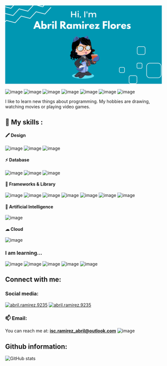 <p align="center"><img src="banner.png" alt="My banner"/></p>

![image](https://img.shields.io/badge/Figma-F24E1E?style=for-the-badge&logo=figma&logoColor=white)
![image](https://img.shields.io/badge/Python-FFD43B?style=for-the-badge&logo=python&logoColor=blue)
![image](https://img.shields.io/badge/C%23-239120?style=for-the-badge&logo=c-sharp&logoColor=white)
![image](https://img.shields.io/badge/Windows-0078D6?style=for-the-badge&logo=windows&logoColor=white)
![image](https://img.shields.io/badge/Ubuntu-E95420?style=for-the-badge&logo=ubuntu&logoColor=white)
![image](https://img.shields.io/badge/Linux-FCC624?style=for-the-badge&logo=linux&logoColor=black)
![image](https://img.shields.io/badge/Microsoft_Edge-0078D7?style=for-the-badge&logo=Microsoft-edge&logoColor=white)

I like to learn new things about programming.
My hobbies are drawing, watching movies or playing video games.

## 🥇 My skills :
#### 🖍 Design
![image](https://img.shields.io/badge/Figma-F24E1E?style=for-the-badge&logo=figma&logoColor=white)
![image](https://img.shields.io/badge/Adobe%20XD-470137?style=for-the-badge&logo=Adobe%20XD&logoColor=#FF61F6)
![image](https://img.shields.io/badge/Canva-%2300C4CC.svg?&style=for-the-badge&logo=Canva&logoColor=white)
#### ⚡ Database
![image](https://img.shields.io/badge/SQLite-07405E?style=for-the-badge&logo=sqlite&logoColor=white)
![image](https://img.shields.io/badge/MySQL-005C84?style=for-the-badge&logo=mysql&logoColor=white)
![image](https://img.shields.io/badge/MariaDB-003545?style=for-the-badge&logo=mariadb&logoColor=white)
#### 🚀 Frameworks & Library
![image](https://img.shields.io/badge/.NET-512BD4?style=for-the-badge&logo=dotnet&logoColor=white)
![image](https://img.shields.io/badge/Apache-D22128?style=for-the-badge&logo=Apache&logoColor=white)
![image](https://img.shields.io/badge/Bootstrap-563D7C?style=for-the-badge&logo=bootstrap&logoColor=white)
![image](https://img.shields.io/badge/conda-342B029.svg?&style=for-the-badge&logo=anaconda&logoColor=white)
![image](https://img.shields.io/badge/Django-092E20?style=for-the-badge&logo=django&logoColor=green)
![image](https://img.shields.io/badge/django%20rest-ff1709?style=for-the-badge&logo=django&logoColor=white)
![image](https://img.shields.io/badge/Font_Awesome-339AF0?style=for-the-badge&logo=fontawesome&logoColor=white)

#### 🤖 Artificial Intelligence
![image](https://img.shields.io/badge/dialogflow-FF9800?style=for-the-badge&logo=dialogflow&logoColor=white)
#### ☁ Cloud
![image](https://img.shields.io/badge/microsoft%20azure-0089D6?style=for-the-badge&logo=microsoft-azure&logoColor=white)
### I am learning...
![image](https://img.shields.io/badge/Node.js-339933?style=for-the-badge&logo=nodedotjs&logoColor=white)
![image](https://img.shields.io/badge/React-20232A?style=for-the-badge&logo=react&logoColor=61DAFB)
![image](https://img.shields.io/badge/HTML5-E34F26?style=for-the-badge&logo=html5&logoColor=white)
![image](https://img.shields.io/badge/OpenJDK-ED8B00?style=for-the-badge&logo=openjdk&logoColor=white)
![image](https://img.shields.io/badge/CSS3-1572B6?style=for-the-badge&logo=css3&logoColor=white)

## Connect with me:
### Social media:
<a href="https://www.linkedin.com/in/abril-ramirez-flores-71a26b275/" target="blank"><img align="center" src="https://img.shields.io/badge/LinkedIn-0077B5?style=for-the-badge&logo=linkedin&logoColor=white" alt="abril.ramirez.9235"/></a>
<a href="https://github.com/iscRamirezAbril" target="blank"><img align="center" src="https://img.shields.io/badge/GitHub-100000?style=for-the-badge&logo=github&logoColor=white" alt="abril.ramirez.9235"/></a>

### 📫 Email:
You can reach me at: **isc.ramirez_abril@outlook.com**
![image](https://img.shields.io/badge/CSS3-1572B6?style=for-the-badge&logo=css3&logoColor=white)

## Github information:
![GitHub stats](https://github-readme-stats-git-masterrstaa-rickstaa.vercel.app/api?username=iscRamirezAbril&theme=tokyonight) 


